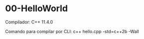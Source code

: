 # 00-HelloWorld

Compilador: C++ 11.4.0

Comando para compilar  por CLI:
c++ hello.cpp -std=c++2b -Wall
